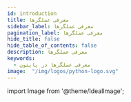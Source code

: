 ```yaml
---
id: introduction
title: معرفی عملگرها
sidebar_label: معرفی عملگرها
pagination_label: معرفی عملگرها
hide_title: false
hide_table_of_contents: false
description: معرفی عملگرها
keywords:
  - معرفی عملگرها در پایتون
image:  "/img/logos/python-logo.svg"
---
```


import Image from '@theme/IdealImage';
